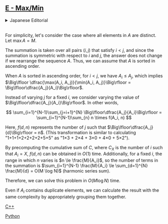 ## [E - Max/Min](https://atcoder.jp/contests/abc356/tasks/abc356_e)

<details><summary>Japanese Editorial</summary><br>

簡単のため、$A$ が相異なる場合を考えます。$\max A = M$ とします。

和を取るのは $i < j$ を満たす全てのペア $(i, j)$ に対してであり、和を取る対象が $i, j$ に関して対称であるため、数列 $A$ を並び替えても答えは変わりません。よって $A$ は昇順にソートされているとしてよいです。

$A$ が昇順にソートされているとき、$i < j$ ならば $A_i \le A_j$ であることから、$\Big\lfloor\dfrac{\max(A_i, A_j)}{\min(A_i, A_j)}\Big\rfloor = \Big\lfloor\dfrac{A_j}{A_i}\Big\rfloor$ となります。

$i$ を固定したとき、$j$ を動かすのではなく、$\Big\lfloor\dfrac{A_j}{A_i}\Big\rfloor$ の値を動かすことを考えます。すなわち、

$$
\sum_{i=1}^{N-1}\sum_{j=i+1}^{N} \Big\lfloor\dfrac{A_j}{A_i}\Big\rfloor = \sum_{i=1}^{N-1}\sum_{n} n \times f(A_i, n)
$$

と変形します。ここで、$f(d, n)$ は $\Big\lfloor\dfrac{A_j}{d}\Big\rfloor = n$ を満たす $j$ の個数とします。（この変形は、例えば「1+1+1+2+2+2+2+5+5」を「1×3 + 2×4 + 3×0 + 4×0 + 5×2」と計算するものです）

$A_i = X$ となる $i$ の個数を $C_X$ として、あらかじめ $C$ の累積和を計算しておくことで $f(d, n)$ は $O(1)$ で求めることができます。また、$i$ を固定したとき $n$ の動く範囲は $n \le \frac{M}{A_i}$ であることから、和を取る項の個数は $\sum_{i=1}^{N-1} \frac{M}{A_i} \le \sum_{d=1}^{N} \frac{M}{d} = O(M \log N)$ です。（調和級数の和）

よって以上より $O(M \log N)$ でこの問題が解けました。

$A_i$ が同じ要素を持つ場合も、それらを適切にまとめて計算することで同じ計算量で求めることができます。

</details><br>

For simplicity, let's consider the case where all elements in $A$ are distinct. Let $\max A = M$.

The summation is taken over all pairs $(i, j)$ that satisfy $i < j$, and since the summation is symmetric with respect to $i$ and $j$, the answer does not change if we rearrange the sequence $A$. Thus, we can assume that $A$ is sorted in ascending order.

When $A$ is sorted in ascending order, for $i < j$, we have $A_i \le A_j$, which implies $\Big\lfloor \dfrac{\max(A_i, A_j)}{\min(A_i, A_j)}\Big\rfloor = \Big\lfloor\dfrac{A_j}{A_i}\Big\rfloor$.

Instead of varying $j$ for a fixed $i$, we consider varying the value of $\Big\lfloor\dfrac{A_j}{A_i}\Big\rfloor$. In other words,

$$
\sum_{i=1}^{N-1}\sum_{j=i+1}^{N} \Big\lfloor\dfrac{A_j}{A_i}\Big\rfloor = \sum_{i=1}^{N-1}\sum_{n} n \times f(A_i, n)
$$

Here, $f(d, n)$ represents the number of $j$ such that $\Big\lfloor\dfrac{A_j}{d}\Big\rfloor = n$. (This transformation is similar to calculating "1+1+1+2+2+2+2+5+5" as "1×3 + 2×4 + 3×0 + 4×0 + 5×2").

By precomputing the cumulative sum of $C$, where $C_X$ is the number of $i$ such that $A_i = X$, $f(d, n)$ can be obtained in $O(1)$ time. Additionally, for a fixed $i$, the range in which $n$ varies is $n \le \frac{M}{A_i}$, so the number of terms in the summation is $\sum_{i=1}^{N-1} \frac{M}{A_i} \le \sum_{d=1}^{N} \frac{M}{d} = O(M \log N)$ (harmonic series sum).

Therefore, we can solve this problem in $O(M \log N)$ time.

Even if $A_i$ contains duplicate elements, we can calculate the result with the same complexity by appropriately grouping them together.

[C++](https://atcoder.jp/contests/abc356/submissions/53940551) <p>
[Python](https://atcoder.jp/contests/abc356/submissions/53940544)
